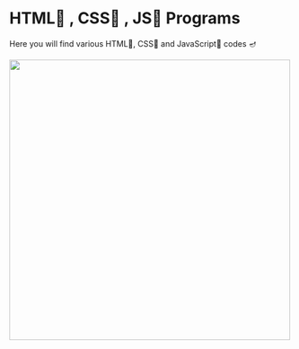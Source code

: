 # HTML🧡 , CSS💙 , JS💛 Programs
Here you will find various HTML🧡, CSS💙 and JavaScript💛 codes 🪔
<p>
  <img align ="center" src="https://miro.medium.com/max/5120/1*l4xICbIIYlz1OTymWCoUTw.jpeg" width="500"/>
</p>
